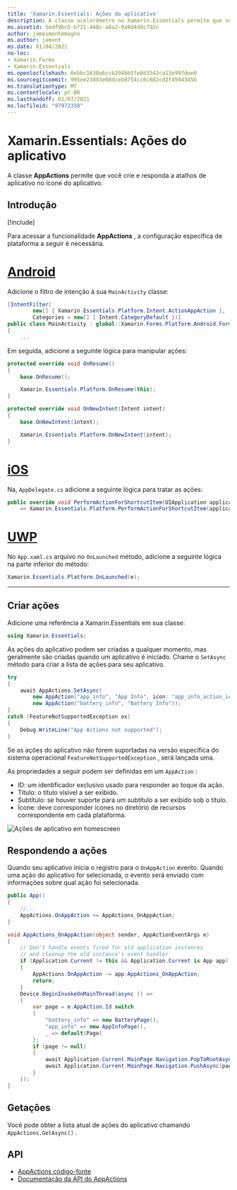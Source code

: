 ```yaml
---
title: 'Xamarin.Essentials: Ações do aplicativo'
description: A classe acelerômetro no Xamarin.Essentials permite que você crie e responda a atalhos do aplicativo no ícone do aplicativo.
ms.assetid: 5edf9bc5-b721-448c-a8a2-0a9d4d0c792c
author: jamesmontemagno
ms.author: jamont
ms.date: 01/04/2021
no-loc:
- Xamarin.Forms
- Xamarin.Essentials
ms.openlocfilehash: 0ebbc1630a6ccb294bb5fe8d3342ca13e997dee0
ms.sourcegitcommit: 995ee23d93e08dceb8754cc6c682cd2f4594345b
ms.translationtype: MT
ms.contentlocale: pt-BR
ms.lasthandoff: 01/07/2021
ms.locfileid: "97972338"
---
```

# <a name="no-locxamarinessentials-app-actions"></a>Xamarin.Essentials: Ações do aplicativo

A classe **AppActions** permite que você crie e responda a atalhos de aplicativo no ícone do aplicativo.

## <a name="get-started"></a>Introdução

[!include[](~/essentials/includes/get-started.md)]

Para acessar a funcionalidade **AppActions** , a configuração específica de plataforma a seguir é necessária.

# <a name="android"></a>[Android](#tab/android)

Adicione o filtro de intenção à sua `MainActivity` classe:

```csharp
[IntentFilter(
        new[] { Xamarin.Essentials.Platform.Intent.ActionAppAction },
        Categories = new[] { Intent.CategoryDefault })]
public class MainActivity : global::Xamarin.Forms.Platform.Android.FormsAppCompatActivity
{
    ...
```

Em seguida, adicione a seguinte lógica para manipular ações:

```csharp
protected override void OnResume()
{
    base.OnResume();

    Xamarin.Essentials.Platform.OnResume(this);
}

protected override void OnNewIntent(Intent intent)
{
    base.OnNewIntent(intent);

    Xamarin.Essentials.Platform.OnNewIntent(intent);
}
```

# <a name="ios"></a>[iOS](#tab/ios)

Na, `AppDelegate.cs` adicione a seguinte lógica para tratar as ações:

```csharp
public override void PerformActionForShortcutItem(UIApplication application, UIApplicationShortcutItem shortcutItem, UIOperationHandler completionHandler)
    => Xamarin.Essentials.Platform.PerformActionForShortcutItem(application, shortcutItem, completionHandler);
```

# <a name="uwp"></a>[UWP](#tab/uwp)

No `App.xaml.cs` arquivo no `OnLaunched` método, adicione a seguinte lógica na parte inferior do método:

```csharp
Xamarin.Essentials.Platform.OnLaunched(e);
```

-----

## <a name="create-actions"></a>Criar ações

Adicione uma referência a Xamarin.Essentials em sua classe:

```csharp
using Xamarin.Essentials;
```
As ações do aplicativo podem ser criadas a qualquer momento, mas geralmente são criadas quando um aplicativo é iniciado. Chame o `SetAsync` método para criar a lista de ações para seu aplicativo.


```csharp
try
{
    await AppActions.SetAsync(
        new AppAction("app_info", "App Info", icon: "app_info_action_icon"),
        new AppAction("battery_info", "Battery Info"));
}
catch (FeatureNotSupportedException ex)
{
    Debug.WriteLine("App Actions not supported");
}
```

Se as ações do aplicativo não forem suportadas na versão específica do sistema operacional `FeatureNotSupportedException` , será lançada uma. 

As propriedades a seguir podem ser definidas em um `AppAction` :

* ID: um identificador exclusivo usado para responder ao toque da ação.
* Título: o título visível a ser exibido.
* Subtítulo: se houver suporte para um subtítulo a ser exibido sob o título.
* Ícone: deve corresponder ícones no diretório de recursos correspondente em cada plataforma.

![Ações de aplicativo em homescreen](images/appactions.png)

## <a name="responding-to-actions"></a>Respondendo a ações

Quando seu aplicativo inicia o registro para o `OnAppAction` evento. Quando uma ação do aplicativo for selecionada, o evento será enviado com informações sobre qual ação foi selecionada.

```csharp
public App()
{
    //...
    AppActions.OnAppAction += AppActions_OnAppAction;
}

void AppActions_OnAppAction(object sender, AppActionEventArgs e)
{
    // Don't handle events fired for old application instances
    // and cleanup the old instance's event handler
    if (Application.Current != this && Application.Current is App app)
    {
        AppActions.OnAppAction -= app.AppActions_OnAppAction;
        return;
    }
    Device.BeginInvokeOnMainThread(async () =>
    {
        var page = e.AppAction.Id switch
        {
            "battery_info" => new BatteryPage(),
            "app_info" => new AppInfoPage(),
            _ => default(Page)
        };
        if (page != null)
        {
            await Application.Current.MainPage.Navigation.PopToRootAsync();
            await Application.Current.MainPage.Navigation.PushAsync(page);
        }
    });
}
```

## <a name="getactions"></a>Getações
Você pode obter a lista atual de ações do aplicativo chamando `AppActions.GetAsync()` .

## <a name="api"></a>API

- [AppActions código-fonte](https://github.com/xamarin/Essentials/tree/main/Xamarin.Essentials/AppActions)
- [Documentação da API do AppActions](xref:Xamarin.Essentials.AppActions)
